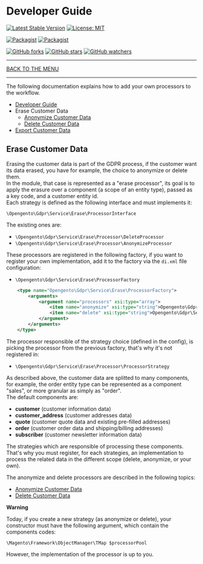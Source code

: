 # Developer Guide

[![Latest Stable Version](https://img.shields.io/packagist/v/opengento/module-gdpr.svg?style=flat-square)](https://packagist.org/packages/opengento/module-gdpr)
[![License: MIT](https://img.shields.io/github/license/opengento/magento2-gdpr.svg?style=flat-square)](./LICENSE)

[![Packagist](https://img.shields.io/packagist/dt/opengento/module-gdpr.svg?style=flat-square)](https://packagist.org/packages/opengento/module-gdpr)
[![Packagist](https://img.shields.io/packagist/dm/opengento/module-gdpr.svg?style=flat-square)](https://packagist.org/packages/opengento/module-gdpr)

[![GitHub forks](https://img.shields.io/github/forks/opengento/magento2-gdpr.svg?style=social)](https://github.com/opengento/magento2-gdpr/network/members)
[![GitHub stars](https://img.shields.io/github/stars/opengento/magento2-gdpr.svg?style=social)](https://github.com/opengento/magento2-gdpr/stargazers)
[![GitHub watchers](https://img.shields.io/github/watchers/opengento/magento2-gdpr.svg?style=social)](https://github.com/opengento/magento2-gdpr/watchers)

___

[BACK TO THE MENU](/magento2-gdpr/)

___

The following documentation explains how to add your own processors to the workflow.

* [Developer Guide](/magento2-gdpr/developer-guide/)
* Erase Customer Data
    * [Anonymize Customer Data](/magento2-gdpr/developer-guide/anonymize-customer-data)
    * [Delete Customer Data](/magento2-gdpr/developer-guide/delete-customer-data)
* [Export Customer Data](/magento2-gdpr/developer-guide/export-customer-data)

## Erase Customer Data

Erasing the customer data is part of the GDPR process, if the customer want its data erased,
you have for example, the choice to anonymize or delete them.  
In the module, that case is represented as a "erase processor", its goal is to apply the erasure
over a component (a scope of an entity type), passed as a key code, and a customer entity id.  
Each strategy is defined as the following interface and must implements it:

`\Opengento\Gdpr\Service\Erase\ProcessorInterface`

The existing ones are: 

- `\Opengento\Gdpr\Service\Erase\Processor\DeleteProcessor`
- `\Opengento\Gdpr\Service\Erase\Processor\AnonymizeProcessor`

These processors are registered in the following factory, if you want to register
your own implementation, add it to the factory via the `di.xml` file configuration:

- `\Opengento\Gdpr\Service\Erase\ProcessorFactory`

```xml
    <type name="Opengento\Gdpr\Service\Erase\ProcessorFactory">
        <arguments>
            <argument name="processors" xsi:type="array">
                <item name="anonymize" xsi:type="string">Opengento\Gdpr\Service\Erase\Processor\AnonymizeProcessor</item>
                <item name="delete" xsi:type="string">Opengento\Gdpr\Service\Erase\Processor\DeleteProcessor</item>
            </argument>
        </arguments>
    </type>
```

The processor responsible of the strategy choice (defined in the config),
is picking the processor from the previous factory, that's why it's not registered in:

- `\Opengento\Gdpr\Service\Erase\Processor\ProcessorStrategy`

As described above, the customer data are splitted to many components, for example,
the order entity type can be represented as a component "sales",
or more granular as simply as "order".  
The default components are:  

- **customer** (customer information data)
- **customer_address** (customer addresses data)
- **quote** (customer quote data and existing pre-filled addresses)
- **order** (customer order data and shipping/billing addresses)
- **subscriber** (customer newsletter information data)

The strategies which are responsible of processing these components.  
That's why you must register, for each strategies, an implementation to process
the related data in the different scope (delete, anonymize, or your own). 

The anonymize and delete processors are described in the following topics:

* [Anonymize Customer Data](/magento2-gdpr/developer-guide/anonymize-customer-data)
* [Delete Customer Data](/magento2-gdpr/developer-guide/delete-customer-data)

**Warning**

Today, if you create a new strategy (as anonymize or delete),
your constructor must have the following argument, which contain the components codes:

`\Magento\Framework\ObjectManager\TMap $processorPool`

However, the implementation of the processor is up to you.
